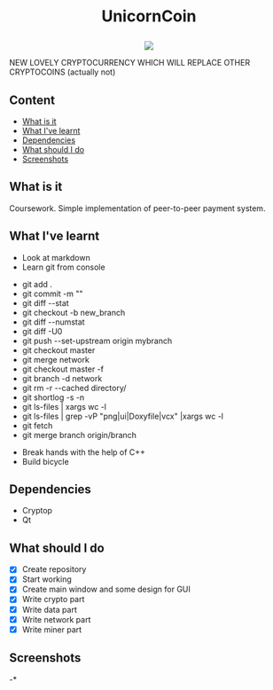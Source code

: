 # <p align="center">UnicornCoin
<p align="center"><img src="https://raw.github.com/Defolters/UnicornCoin/master/UnicornCoin.png"></p>
NEW LOVELY CRYPTOCURRENCY WHICH WILL REPLACE OTHER CRYPTOCOINS (actually not)


## Content
- [What is it](#what-is-it)
- [What I've learnt](#what-ive-learnt)
- [Dependencies](#dependencies)
- [What should I do](#what-should-i-do)
- [Screenshots](#screenshots)

## What is it
Coursework. Simple implementation of peer-to-peer payment system. 
## What I've learnt
* Look at markdown
* Learn git from console
- git add .
- git commit -m ""
- git diff --stat
- git checkout -b new_branch
- git diff --numstat
- git diff -U0
- git push --set-upstream origin mybranch
- git checkout master
- git merge network
- git checkout master -f
- git branch -d network
- git rm -r --cached directory/
- git shortlog -s -n
- git ls-files | xargs wc -l
- git ls-files | grep -vP "png|ui|Doxyfile|vcx" |xargs wc -l
- git fetch
- git merge branch origin/branch
* Break hands with the help of C++
* Build bicycle
## Dependencies
- Cryptop
- Qt
## What should I do
- [x] Create repository
- [x] Start working
- [x] Create main window and some design for GUI 
- [x] Write crypto part
- [x] Write data part
- [x] Write network part
- [x] Write miner part
## Screenshots
-*